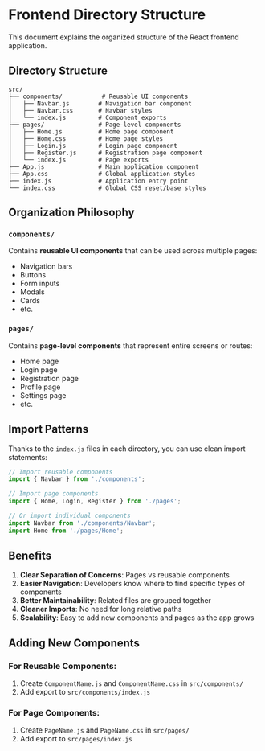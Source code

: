 # Frontend Directory Structure

This document explains the organized structure of the React frontend application.

## Directory Structure

```
src/
├── components/           # Reusable UI components
│   ├── Navbar.js        # Navigation bar component
│   ├── Navbar.css       # Navbar styles
│   └── index.js         # Component exports
├── pages/               # Page-level components
│   ├── Home.js          # Home page component
│   ├── Home.css         # Home page styles
│   ├── Login.js         # Login page component
│   ├── Register.js      # Registration page component
│   └── index.js         # Page exports
├── App.js               # Main application component
├── App.css              # Global application styles
├── index.js             # Application entry point
└── index.css            # Global CSS reset/base styles
```

## Organization Philosophy

### `components/`
Contains **reusable UI components** that can be used across multiple pages:
- Navigation bars
- Buttons
- Form inputs
- Modals
- Cards
- etc.

### `pages/`
Contains **page-level components** that represent entire screens or routes:
- Home page
- Login page
- Registration page
- Profile page
- Settings page
- etc.

## Import Patterns

Thanks to the `index.js` files in each directory, you can use clean import statements:

```javascript
// Import reusable components
import { Navbar } from './components';

// Import page components
import { Home, Login, Register } from './pages';

// Or import individual components
import Navbar from './components/Navbar';
import Home from './pages/Home';
```

## Benefits

1. **Clear Separation of Concerns**: Pages vs reusable components
2. **Easier Navigation**: Developers know where to find specific types of components
3. **Better Maintainability**: Related files are grouped together
4. **Cleaner Imports**: No need for long relative paths
5. **Scalability**: Easy to add new components and pages as the app grows

## Adding New Components

### For Reusable Components:
1. Create `ComponentName.js` and `ComponentName.css` in `src/components/`
2. Add export to `src/components/index.js`

### For Page Components:
1. Create `PageName.js` and `PageName.css` in `src/pages/`
2. Add export to `src/pages/index.js`
